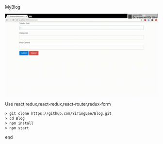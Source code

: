 MyBlog

![imagr](https://raw.githubusercontent.com/YiTingLee/Blog/43c447634fbc633c5417d4f6e7b651ac3bf9c8c4/test.gif)

Use react,redux,react-redux,react-router,redux-form

	> git clone https://github.com/YiTingLee/Blog.git
	> cd Blog
	> npm install
	> npm start
	
end
